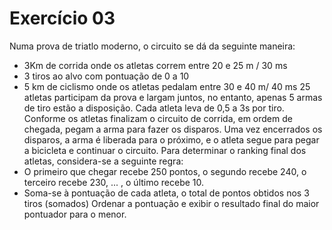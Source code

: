 # Exercício 03

Numa prova de triatlo moderno, o circuito se dá da seguinte maneira:
- 3Km de corrida onde os atletas correm entre 20 e 25 m / 30 ms
- 3 tiros ao alvo com pontuação de 0 a 10
- 5 km de ciclismo onde os atletas pedalam entre 30 e 40 m/ 40 ms
25 atletas participam da prova e largam juntos, no entanto, apenas 5 armas de tiro estão a
disposição. Cada atleta leva de 0,5 a 3s por tiro. Conforme os atletas finalizam o circuito de
corrida, em ordem de chegada, pegam a arma para fazer os disparos. Uma vez encerrados os
disparos, a arma é liberada para o próximo, e o atleta segue para pegar a bicicleta e continuar o
circuito.
Para determinar o ranking final dos atletas, considera-se a seguinte regra:
- O primeiro que chegar recebe 250 pontos, o segundo recebe 240, o terceiro
recebe 230, ... , o último recebe 10.
- Soma-se à pontuação de cada atleta, o total de pontos obtidos nos 3 tiros
(somados) Ordenar a pontuação e exibir o resultado final do maior pontuador para o menor.
